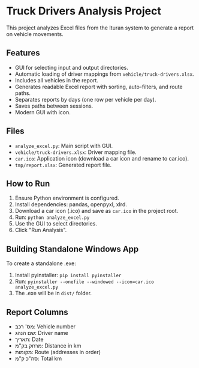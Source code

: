 # Truck Drivers Analysis Project

This project analyzes Excel files from the Ituran system to generate a report on vehicle movements.

## Features
- GUI for selecting input and output directories.
- Automatic loading of driver mappings from `vehicle/truck-drivers.xlsx`.
- Includes all vehicles in the report.
- Generates readable Excel report with sorting, auto-filters, and route paths.
- Separates reports by days (one row per vehicle per day).
- Saves paths between sessions.
- Modern GUI with icon.

## Files
- `analyze_excel.py`: Main script with GUI.
- `vehicle/truck-drivers.xlsx`: Driver mapping file.
- `car.ico`: Application icon (download a car icon and rename to car.ico).
- `tmp/report.xlsx`: Generated report file.

## How to Run
1. Ensure Python environment is configured.
2. Install dependencies: pandas, openpyxl, xlrd.
3. Download a car icon (.ico) and save as `car.ico` in the project root.
4. Run: `python analyze_excel.py`
5. Use the GUI to select directories.
6. Click "Run Analysis".

## Building Standalone Windows App
To create a standalone .exe:
1. Install pyinstaller: `pip install pyinstaller`
2. Run: `pyinstaller --onefile --windowed --icon=car.ico analyze_excel.py`
3. The .exe will be in `dist/` folder.

## Report Columns
- מס' רכב: Vehicle number
- שם הנהג: Driver name
- תאריך: Date
- מרחק בק"מ: Distance in km
- מקומות: Route (addresses in order)
- סה"כ ק"מ: Total km
